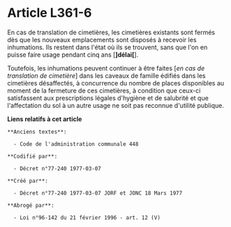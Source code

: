 # Article L361-6

En cas de translation de cimetières, les cimetières existants sont fermés dès que les nouveaux emplacements sont disposés à
recevoir les inhumations. Ils restent dans l'état où ils se trouvent, sans que l'on en puisse faire usage pendant cinq ans
[**]délai[**].

Toutefois, les inhumations peuvent continuer à être faites [*en cas de translation de cimetière*]  dans les caveaux de
famille édifiés dans les cimetières désaffectés, à concurrence du nombre de places disponibles au moment de la fermeture de
ces cimetières, à condition que ceux-ci satisfassent aux prescriptions légales d'hygiène et de salubrité et que l'affectation
du sol à un autre usage ne soit pas reconnue d'utilité publique.

**Liens relatifs à cet article**

	**Anciens textes**:

	  - Code de l'administration communale 448

	**Codifié par**:

	  - Décret n°77-240 1977-03-07

	**Créé par**:

	  - Décret n°77-240 1977-03-07 JORF et JONC 18 Mars 1977

	**Abrogé par**:

	  - Loi n°96-142 du 21 février 1996 - art. 12 (V)
